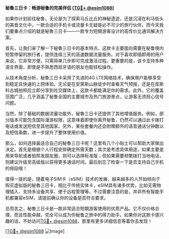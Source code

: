 **秘魯三日卡：畅游秘鲁的完美伴侣 [[TG💪+ @esim1088](https://t.me/s/esim1088)]**

如果你计划前往秘鲁，无论是为了探索马丘比丘的神秘遗迹，还是沉浸在利马街头的美食文化中，一款合适的手机卡或流量卡无疑是必不可少的旅行伙伴。而今天我们要重点介绍的就是秘魯三日卡——一款专为短期游客设计的高性价比通讯解决方案。

首先，让我们来了解一下秘魯三日卡的基本特点。这款卡主要面向需要在秘鲁境内短暂停留的旅行者，提供连续三天的高速数据流量服务。对于喜欢即插即用的用户来说，它非常方便，只需简单几步即可完成激活过程。更重要的是，该卡支持多种语言界面，即使是不熟悉西班牙语的朋友也能轻松操作。

从技术角度分析，秘魯三日卡采用了先进的4G LTE网络技术，确保用户能够享受到稳定且快速的上网体验。无论是在安第斯山脉徒步时查看天气预报，还是在库斯科古城拍照后立即分享到社交媒体上，这款卡都能满足你的需求。此外，它的覆盖范围广泛，几乎涵盖了秘鲁全国的主要城市及热门旅游景点，让游客无须担心信号问题。

当然，除了基础的数据流量功能外，秘魯三日卡还提供了其他增值服务。例如，部分版本可能包含国际漫游权限，这意味着即使你离开秘鲁，仍然可以通过此卡拨打电话或发送短信至其他国家。另外，某些套餐内还会附赠额外的语音通话分钟数以及短信条数，进一步提升了整体使用价值。

那么，如何选择最适合自己的秘魯三日卡呢？这里有几个小贴士可以帮助大家做出决定。首先是根据个人行程安排确定所需天数；其次是考虑具体用途，如果主要是用来导航或者拍照发朋友圈，则可以选择标准版；但如果需要频繁拨打当地电话，则建议升级至高级版以获得更多通话时间。最后别忘了检查一下是否支持自己手机的频段哦！

值得一提的是，随着电子SIM卡（eSIM）技术的发展，越来越多的人开始倾向于购买虚拟版的秘魯三日卡。相比于传统实体卡，eSIM具有诸多优势，比如无需物理插入、支持多设备共享、便于远程管理等。不过需要注意的是，并非所有智能手机都兼容eSIM，请提前确认你的设备是否符合要求。

总而言之，秘魯三日卡是一款非常适合短期游客使用的优质产品。它不仅价格合理，而且性能卓越，完全可以成为你秘鲁之旅中的得力助手。如果你对这款卡感兴趣的话，不妨访问[TG💪+ @esim1088](https://t.me/s/esim1088)，那里有更多详细信息等着你去发现！

[[TG💪+ @esim1088](https://t.me/s/esim1088) ![Image](https://i.postimg.cc/4NQfJmqS/Snipaste-2025-05-13-00-14-12.png)]